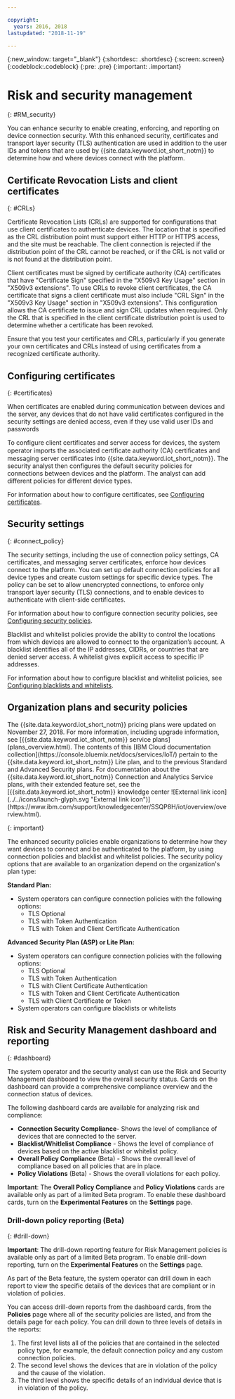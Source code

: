 ```yaml
---

copyright:
  years: 2016, 2018
lastupdated: "2018-11-19"

---
```


{:new_window: target="\_blank"}
{:shortdesc: .shortdesc}
{:screen:.screen}
{:codeblock:.codeblock}
{:pre: .pre}
{:important: .important}

# Risk and security management
{: #RM_security}

You can enhance security to enable creating, enforcing, and reporting on device connection security. With this enhanced security, certificates and transport layer security (TLS) authentication are used in addition to the user IDs and tokens that are used by {{site.data.keyword.iot_short_notm}} to determine how and where devices connect with the platform.


## Certificate Revocation Lists and client certificates
{: #CRLs}

Certificate Revocation Lists (CRLs) are supported for configurations that use client certificates to authenticate devices. The location that is specified as the CRL distribution point must support either HTTP or HTTPS access, and the site must be reachable. The client connection is rejected if the distribution point of the CRL cannot be reached, or if the CRL is not valid or is not found at the distribution point.

Client certificates must be signed by certificate authority (CA) certificates that have "Certificate Sign" specified in the "X509v3 Key Usage" section in "X509v3 extensions". To use CRLs to revoke client certificates, the CA certificate that signs a client certificate must also include "CRL Sign" in the "X509v3 Key Usage" section in "X509v3 extensions". This configuration allows the CA certificate to issue and sign CRL updates when required. Only the CRL that is specified in the client certificate distribution point is used to determine whether a certificate has been revoked.

Ensure that you test your certificates and CRLs, particularly if you generate your own certificates and CRLs instead of using certificates from a recognized certificate authority.


## Configuring certificates
{: #certificates}

When certificates are enabled during communication between devices and the server, any devices that do not have valid certificates  configured in the security settings are denied access, even if they use valid user IDs and passwords

To configure client certificates and server access for devices, the system operator imports the associated certificate authority (CA) certiﬁcates and messaging server certificates into {{site.data.keyword.iot_short_notm}}. The security analyst then configures the default security policies for connections between devices and the platform. The analyst can add different policies for different device types.

For information about how to configure certificates, see [Configuring certificates](set_up_certificates.html).


## Security settings
{: #connect_policy}

The security settings, including the use of connection policy settings, CA certificates, and messaging server certificates, enforce how devices connect to the platform. You can set up default connection policies for all device types and create custom settings for specific device types. The policy can be set to allow unencrypted connections, to enforce only transport layer security (TLS) connections, and to enable devices to authenticate with client-side certificates.

For information about how to configure connection security policies, see [Configuring security policies](set_up_policies.html).

Blacklist and whitelist policies provide the ability to control the locations from which devices are allowed to connect to the organization’s account. A blacklist identifies all of the IP addresses, CIDRs, or countries that are denied server access. A whitelist gives explicit access to specific IP addresses.

For information about how to configure blacklist and whitelist policies, see [Configuring blacklists and whitelists](set_up_policies.html#config_black_white).

## Organization plans and security policies

<p>The {{site.data.keyword.iot_short_notm}} pricing plans were updated on November 27, 2018.   
For more information, including upgrade information, see [{{site.data.keyword.iot_short_notm}} service plans](plans_overview.html). The contents of this [IBM Cloud documentation collection](https://console.bluemix.net/docs/services/IoT/) pertain to the {{site.data.keyword.iot_short_notm}} Lite plan, and to the previous Standard and Advanced Security plans. For documentation about the {{site.data.keyword.iot_short_notm}} Connection and Analytics Service plans, with their extended feature set, see the [{{site.data.keyword.iot_short_notm}} knowledge center ![External link icon](../../icons/launch-glyph.svg "External link icon")](https://www.ibm.com/support/knowledgecenter/SSQP8H/iot/overview/overview.html).
</p>
{: important}

The enhanced security policies enable organizations to determine how they want devices to connect and be authenticated to the platform, by using connection policies and blacklist and whitelist policies. The security policy options that are available to an organization depend on the organization's plan type:

**Standard Plan:**
- System operators can configure connection policies with the following options:
    - TLS Optional
    - TLS with Token Authentication
    - TLS with Token and Client Certificate Authentication

**Advanced Security Plan (ASP) or Lite Plan:**
- System operators can configure connection policies with the following options:
    - TLS Optional
    - TLS with Token Authentication
    - TLS with Client Certificate Authentication
    - TLS with Token and Client Certificate Authentication
    - TLS with Client Certificate or Token
- System operators can configure blacklists or whitelists

## Risk and Security Management dashboard and reporting
{: #dashboard}

The system operator and the security analyst can use the Risk and Security Management dashboard to view the overall security status. Cards on the dashboard can provide a comprehensive compliance overview and the connection status of devices.

The following dashboard cards are available for analyzing risk and compliance:
 - **Connection Security Compliance**- Shows the level of compliance of devices that are connected to the server.
 - **Blacklist/Whitlelist Compliance** - Shows the level of compliance of devices based on the active blacklist or whitelist policy.
 - **Overall Policy Compliance** (Beta) - Shows the overall level of compliance based on all policies that are in place.
 - **Policy Violations** (Beta) - Shows the overall violations for each policy.

**Important**: The **Overall Policy Compliance** and **Policy Violations** cards are available only as part of a limited Beta program. To enable these dashboard cards, turn on the **Experimental Features** on the **Settings** page.

### Drill-down policy reporting (Beta)
{: #drill-down}

**Important**: The drill-down reporting feature for Risk Management policies is available only as part of a limited Beta program. To enable drill-down reporting, turn on the **Experimental Features** on the **Settings** page.

As part of the Beta feature, the system operator can drill down in each report to view the specific details of the devices that are compliant or in violation of policies.

You can access drill-down reports from the dashboard cards, from the **Policies** page where all of the security policies are listed, and from the details page for each policy. You can drill down to three levels of details in the reports:
1. The first level lists all of the policies that are contained in the selected policy type, for example, the default connection policy and any custom connection policies.
2. The second level shows the devices that are in violation of the policy and the cause of the violation.
3. The third level shows the specific details of an individual device that is in violation of the policy.
